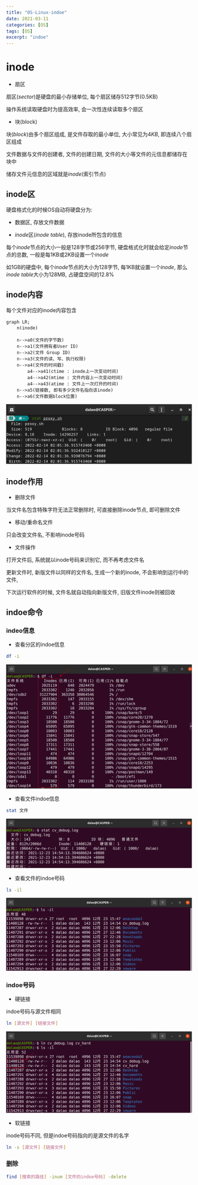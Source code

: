 ```yaml
---
title: "OS-Linux-indoe"
date: 2021-03-11
categories: [OS]
tags: [OS]
excerpt: "indoe"
---
```


# inode

- 扇区

扇区($sector$)是硬盘的最小存储单位, 每个扇区储存$512$字节(0.5KB)

操作系统读取硬盘时为提高效率, 会一次性连续读取多个扇区

- 块(block)

块($block$)由多个扇区组成, 是文件存取的最小单位, 大小常见为$4KB$, 即连续八个扇区组成

文件数据与文件的创建者, 文件的创建日期, 文件的大小等文件的元信息都储存在块中

储存文件元信息的区域就是$inode$(索引节点)

## inode区

硬盘格式化的时候OS自动将硬盘分为:

- 数据区, 存放文件数据

- $inode$区($inode$ $table$), 存放inode所包含的信息

每个$inode$节点的大小一般是128字节或256字节, 硬盘格式化时就会给定$inode$节点的总数, 一般是每1KB或2KB设置一个$inode$

如1GB的硬盘中, 每个$inode$节点的大小为128字节, 每1KB就设置一个$inode$, 那么$inode$ $table$大小为128MB, 占硬盘空间的12.8\%

## inode内容

每个文件对应的inode内容包含

```mermaid
graph LR;
    n(inode)

    n-->a0(文件的字节数)
    n-->a1(文件拥有者User ID)
    n-->a2(文件 Group ID)
    n-->a3(文件的读、写、执行权限)
    n-->a4(文件的时间戳)
        a4-->a41(ctime : inode上一次变动时间)
        a4-->a42(mtime : 文件内容上一次变动时间)
        a4-->a43(atime : 文件上一次打开的时间)
    n-->a5(链接数, 即有多少文件名指向该inode)
    n-->a6(文件数据block位置)
```

![](https://raw.githubusercontent.com/dmjcb/SelfImgur/main/20220401223348.png)

## inode作用

- 删除文件

当文件名包含特殊字符无法正常删除时, 可直接删除inode节点, 即可删除文件

- 移动/重命名文件

只会改变文件名, 不影响inode号码

- 文件操作

打开文件后, 系统就以inode号码来识别它, 而不再考虑文件名

更新文件时, 新版文件以同样的文件名, 生成一个新的inode, 不会影响到运行中的文件, 

下次运行软件的时候, 文件名就自动指向新版文件, 旧版文件inode则被回收

## indoe命令

### indeo信息

- 查看分区的indoe信息
  
```sh
df -i
```

![](https://raw.githubusercontent.com/dmjcb/SelfImgur/main/2021-12-27_23-28-39.jpg)

- 查看文件indoe信息
  
```sh
stat 文件
```

![](https://raw.githubusercontent.com/dmjcb/SelfImgur/main/20211227232930.png)

- 查看文件的indoe号码
  
```sh
ls -il
```

![](https://raw.githubusercontent.com/dmjcb/SelfImgur/main/20211227233018.png)

### indoe号码

- 硬链接

indoe号码与源文件相同

```sh
ln [源文件] [链接文件]
```

![](https://raw.githubusercontent.com/dmjcb/SelfImgur/main/20211227234119.png)

- 软链接

inode号码不同, 但是indoe号码指向的是源文件的名字

```sh
ln -s [源文件] [链接文件]
```

### 删除

```sh
find [搜索的路径] -inum [文件的indoe号码] -delete
```
